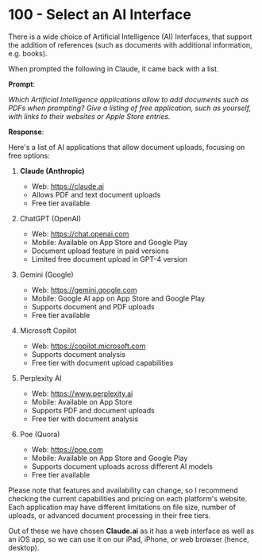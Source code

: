# 100 - Select an AI Interface

There is a wide choice of Artificial Intelligence (AI) Interfaces, that support the addition of references (such as documents with additional information, e.g. books).

When prompted the following in Claude, it came back with a list.

**Prompt**:

*Which Artificial Intelligence applications allow to add documents such as PDFs when prompting? Give a listing of free application, such as yourself, with links to their websites or Apple Store entries.​​​​​​​​​​​​​​​​*


**Response**:

Here's a list of AI applications that allow document uploads, focusing on free options:

1. **Claude (Anthropic)**
   - Web: https://claude.ai
   - Allows PDF and text document uploads
   - Free tier available

2. ChatGPT (OpenAI)
   - Web: https://chat.openai.com
   - Mobile: Available on App Store and Google Play
   - Document upload feature in paid versions
   - Limited free document upload in GPT-4 version

3. Gemini (Google)
   - Web: https://gemini.google.com
   - Mobile: Google AI app on App Store and Google Play
   - Supports document and PDF uploads
   - Free tier available

4. Microsoft Copilot
   - Web: https://copilot.microsoft.com
   - Supports document analysis
   - Free tier with document upload capabilities

5. Perplexity AI
   - Web: https://www.perplexity.ai
   - Mobile: Available on App Store
   - Supports PDF and document uploads
   - Free tier with document analysis

6. Poe (Quora)
   - Web: https://poe.com
   - Mobile: Available on App Store and Google Play
   - Supports document uploads across different AI models
   - Free tier available

Please note that features and availability can change, so I recommend checking the current capabilities and pricing on each platform's website. Each application may have different limitations on file size, number of uploads, or advanced document processing in their free tiers.​​​​​​​​​​​​​​​​

Out of these we have chosen **Claude.ai** as it has a web interface as well as an iOS app, so we can use it on our iPad, iPhone, or web browser (hence, desktop).

